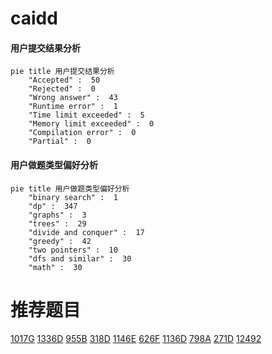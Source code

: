 # caidd

<!-- tabs:start -->



#### **用户提交结果分析**

```mermaid
pie title 用户提交结果分析
    "Accepted" :  50
    "Rejected" :  0
    "Wrong answer" :  43
    "Runtime error" :  1
    "Time limit exceeded" :  5
    "Memory limit exceeded" :  0
    "Compilation error" :  0
    "Partial" :  0
```

#### **用户做题类型偏好分析**

```mermaid
pie title 用户做题类型偏好分析
    "binary search" :  1
    "dp" :  347
    "graphs" :  3
    "trees" :  29
    "divide and conquer" :  17
    "greedy" :  42
    "two pointers" :  10
    "dfs and similar" :  30
    "math" :  30
```



<!-- tabs:end -->
# 推荐题目
[1017G](https://codeforces.com/contest/1017/problem/G)
[1336D](https://codeforces.com/contest/1336/problem/D)
[955B](https://codeforces.com/contest/955/problem/B)
[318D](https://codeforces.com/contest/318/problem/D)
[1146E](https://codeforces.com/contest/1146/problem/E)
[626F](https://codeforces.com/contest/626/problem/F)
[1136D](https://codeforces.com/contest/1136/problem/D)
[798A](https://codeforces.com/contest/798/problem/A)
[271D](https://codeforces.com/contest/271/problem/D)
[12492](https://codeforces.com/contest/1249/problem/2)
